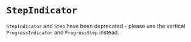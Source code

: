 # `StepIndicator`

`StepIndicator` and `Step` have been deprecated - please use the vertical
`ProgressIndicator` and `ProgressStep` instead.

